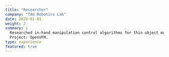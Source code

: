 ```yaml
---
title: "Researcher"
company: "TAU Robotics Lab"
date: 2020-01-01
weight: 2
summary: |
  Researched in-hand manipulation control algorithms for thin object manipulation using vibration.  
  Project: OpenVFM.
type: experience
featured: true
---
```

